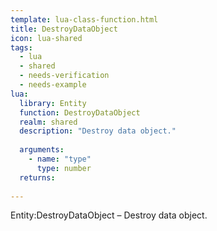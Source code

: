 ```yaml
---
template: lua-class-function.html
title: DestroyDataObject
icon: lua-shared
tags:
  - lua
  - shared
  - needs-verification
  - needs-example
lua:
  library: Entity
  function: DestroyDataObject
  realm: shared
  description: "Destroy data object."
  
  arguments:
    - name: "type"
      type: number
  returns:
    
---
```


<div class="lua__search__keywords">
Entity:DestroyDataObject &#x2013; Destroy data object.
</div>

